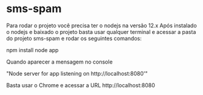 # sms-spam

Para rodar o projeto você precisa ter o nodejs na versão 12.x
Após instalado o nodejs e baixado o projeto basta usar qualquer terminal
e acessar a pasta do projeto sms-spam e rodar os seguintes comandos:

  npm install
  node app

Quando aparecer a mensagem no console
  
  "Node server for app listening on http://localhost:8080'"

Basta usar o Chrome e acessar a URL http://localhost:8080